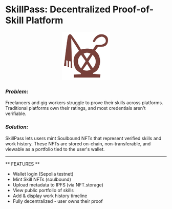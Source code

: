 # SkillPass: Decentralized Proof-of-Skill Platform
<div align="center">
  <img 
    src="https://raw.githubusercontent.com/me0hharryy/SkillPass/main/public/egyptian-symbol-hekha-silhouette-by-Vexels (2).png" 
    width="150" 
    alt="Vite Logo"
  >
</div>

### _Problem:_
Freelancers and gig workers struggle to prove their skills across platforms. Traditional platforms own their ratings, and most credentials aren't verifiable.

### _Solution:_
SkillPass lets users mint Soulbound NFTs that represent verified skills and work history. These NFTs are stored on-chain, non-transferable, and viewable as a portfolio tied to the user's wallet.


<hr/>

** FEATURES **
- Wallet login (Sepolia testnet)
- Mint Skill NFTs (soulbound)
- Upload metadata to IPFS (via NFT.storage)
- View public portfolio of skills
- Add & display work history timeline
- Fully decentralized - user owns their proof
